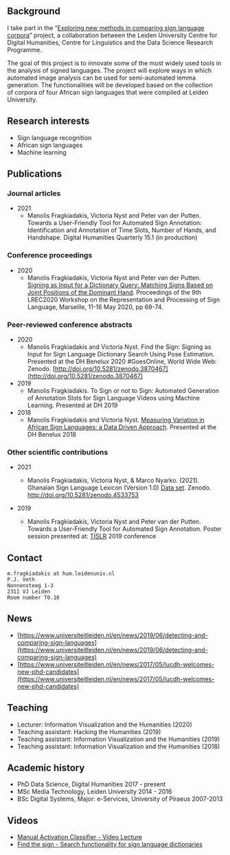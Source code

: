## Background

I take part in the “[Exploring new methods in comparing sign language corpora](https://www.universiteitleiden.nl/en/humanities/centre-for-digital-humanities/projects/nyst)” project, a collaboration between the Leiden University Centre for Digital Humanities, Centre for Linguistics and the Data Science Research Programme.

The goal of this project is to innovate some of the most widely used tools in the analysis of signed languages. The project will explore ways in which automated image analysis can be used for semi-automated lemma generation. The functionalities will be developed based on the collection of corpora of four African sign languages that were compiled at Leiden University.

## Research interests

- Sign language recognition
- African sign languages
- Machine learning

## Publications

### Journal articles

- 2021
    - Manolis Fragkiadakis, Victoria Nyst and Peter van der Putten. Towards a User-Friendly Tool for Automated Sign Annotation: Identification and Annotation of Time Slots, Number of Hands, and Handshape. Digital Humanities Quarterly 15.1 (in production)

### Conference proceedings

- 2020
    - Manolis Fragkiadakis, Victoria Nyst and Peter van der Putten. [Signing as Input for a Dictionary Query: Matching Signs Based on Joint Positions of the Dominant Hand](https://www.sign-lang.uni-hamburg.de/lrec/lrec/pubs/20007.pdf). Proceedings of the 9th LREC2020 Workshop on the Representation and Processing of Sign Language, Marseille, 11-16 May 2020, pp 69-74.

### Peer-reviewed conference abstracts

- 2020
    - Manolis Fragkiadakis and Victoria Nyst. Find the Sign: Signing as Input for Sign Language Dictionary Search Using Pose Estimation. Presented at the DH Benelux 2020 #GoesOnline, World Wide Web: Zenodo. [http://doi.org/10.5281/zenodo.3870467](http://doi.org/10.5281/zenodo.3870467)
- 2019
    - Manolis Fragkiadakis. To Sign or not to Sign: Automated Generation of Annotation Slots for Sign Language Videos using Machine Learning. Presented at DH 2019
- 2018
    - Manolis Fragkiadakis and Victoria Nyst. [Measuring Variation in African Sign Languages: a Data Driven Approach](https://2018.dhbenelux.org/wp-content/uploads/sites/8/2018/05/Manolis-Fragkiadakis_Measuring-Variation-in-African-Sign-Languages_DHBenelux2018.pdf). Presented at the DH Benelux 2018

### Other scientific contributions
- 2021
    - Manolis Fragkiadakis, Victoria Nyst, & Marco Nyarko. (2021). Ghanaian Sign Language Lexicon (Version 1.0) [Data set](https://zenodo.org/record/4533753). Zenodo. http://doi.org/10.5281/zenodo.4533753

- 2019 
    - Manolis Fragkiadakis, Victoria Nyst and Peter van der Putten. Towards a User-Friendly Tool for Automated Sign Annotation. Poster session presented at: [TISLR](https://llfp.hse.ru/data/2019/11/05/1531008202/conference_handbook_TISLR13.pdf) 2019 conference

## Contact

    m.fragkiadakis at hum.leidenuniv.nl
    P.J. Veth
    Nonnensteeg 1-3
    2311 VJ Leiden
    Room number T0.10

## News

- [https://www.universiteitleiden.nl/en/news/2019/06/detecting-and-comparing-sign-languages](https://www.universiteitleiden.nl/en/news/2019/06/detecting-and-comparing-sign-languages)
- [https://www.universiteitleiden.nl/en/news/2017/05/lucdh-welcomes-new-phd-candidates](https://www.universiteitleiden.nl/en/news/2017/05/lucdh-welcomes-new-phd-candidates)

## Teaching

- Lecturer: Information Visualization and the Humanities (2020)
- Teaching assistant: Hacking the Humanities (2019)
- Teaching assistant: Information Visualization and the Humanities (2019)
- Teaching assistant: Information Visualization and the Humanities (2018)

## Academic history

- PhD Data Science, Digital Humanities 2017 - present
- MSc Media Technology, Leiden University 2014 - 2016 
- BSc Digital Systems, Major: e-Services, University of Piraeus 2007-2013 

## Videos
- [Manual Activation Classifier - Video Lecture](https://www.youtube.com/watch?v=5fbd97o5CcQ)
- [Find the sign - Search functionality for sign language dictionaries](https://www.youtube.com/watch?v=M_qQHkR2Br0) 
